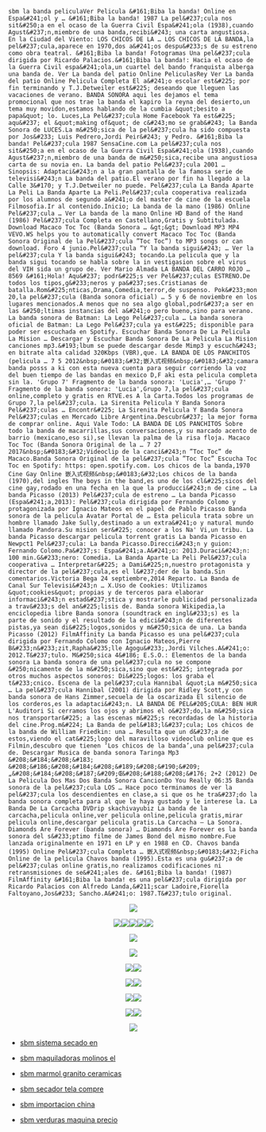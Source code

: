 
```
sbm la banda peliculaVer Pelicula &#161;Biba la banda! Online en Espa&#241;ol y … &#161;Biba la banda! 1987 La pel&#237;cula nos sit&#250;a en el ocaso de la Guerra Civil Espa&#241;ola (1938),cuando Agust&#237;n,miembro de una banda,recibi&#243; una carta angustiosa. En la Ciudad del Viento: LOS CHICOS DE LA … LOS CHICOS DE LA BANDA,la pel&#237;cula,aparece en 1970,dos a&#241;os despu&#233;s de su estreno como obra teatral. &#161;Biba la banda! Fotogramas Una pel&#237;cula dirigida por Ricardo Palacios.&#161;Biba la banda!: Hacia el ocaso de la Guerra Civil espa&#241;ola,un cuartel del bando franquista alberga una banda de. Ver La banda del patio Online PeliculasRey Ver La banda del patio Online Pelicula Completa El a&#241;o escolar est&#225; por fin terminando y T.J.Detweiler est&#225; deseando que lleguen las vacaciones de verano. BANDA SONORA aqui les dejamos el tema promocional que nos trae la banda el kapiro la reyna del desierto,un tema muy movidon,estamos hablando de la cumbia &quot;besito a papa&quot; lo. Luces,La Pel&#237;cula Home Facebook Ya est&#225; aqu&#237; el &quot;making of&quot; de c&#243;mo se grab&#243; la Banda Sonora de LUCES.La m&#250;sica de la pel&#237;cula ha sido compuesta por Jos&#233; Luis Pedrero,Jordi Peir&#243; y Pedro. &#161;Biba la banda! Pel&#237;cula 1987 SensaCine.com La pel&#237;cula nos sit&#250;a en el ocaso de la Guerra Civil Espa&#241;ola (1938),cuando Agust&#237;n,miembro de una banda de m&#250;sica,recibe una angustiosa carta de su novia en. La banda del patio Pel&#237;cula 2001 … Sinopsis: Adaptaci&#243;n a la gran pantalla de la famosa serie de televisi&#243;n La banda del patio.El verano por fin ha llegado a la Calle 3&#170; y T.J.Detweiler no puede. Pel&#237;cula La Banda Aparte La Peli La Banda Aparte La Peli.Pel&#237;cula cooperativa realizada por los alumnos de segundo a&#241;o del master de cine de la escuela Filmosofia.Ir al contenido.Inicio; La banda de la mano (1986) Online Pel&#237;cula … Ver La banda de la mano Online HD Band of the Hand (1986) Pel&#237;cula Completa en Castellano,Gratis y Subtitulada. Download Macaco Toc Toc (Banda Sonora … &gt;&gt; Download MP3 MP4 VEVO.WS helps you to automatically convert Macaco Toc Toc (Banda Sonora Original de la Pel&#237;cula ”Toc Toc”) to MP3 songs or can download. Foro 4 junio.Pel&#237;cula “Y la banda sigui&#243; … Ver la pel&#237;cula Y la banda sigui&#243; tocando.La pelicula que y la banda sigui tocando se habla sobre la in vestigasion sobre el virus del VIH sida un grupo de. Ver Mario Almada LA BANDA DEL CARRO ROJO … 8569 &#161;Hola! Aqu&#237; podr&#225;s ver Pel&#237;culas ESTRENO.De todos los tipos,g&#233;neros y pa&#237;ses.Cristianas de batalla.Rom&#225;nticas,Drama,Comedia,terror,de suspenso. Pok&#233;mon 20,la pel&#237;cula (Banda sonora oficial) … 5 y 6 de noviembre en los lugares mencionados.A menos que no sea algo global,podr&#237;a ser en las &#250;ltimas instancias del a&#241;o pero bueno,sino para verano. La banda sonora de Batman: La Lego Pel&#237;cula … La banda sonora oficial de Batman: La Lego Pel&#237;cula ya est&#225; disponible para poder ser escuchada en Spotify. Escuchar Banda Sonora De La Pelicula La Mision … Descargar y Escuchar Banda Sonora De La Pelicula La Mision canciones mp3.&#193;lbum se puede descargar desde Mimp3 y escuch&#243; en bitrate alta calidad 320Kbps (VBR),que. LA BANDA DE LOS PANCHITOS (pelicula … 7 5 2012&nbsp;&#0183;&#32;嵌入式视频&nbsp;&#0183;&#32;camara banda posss a ki con esta nueva cuenta para seguir corriendo la voz del buen tiempo de las bandas en mexico D,F aki esta pelicula completa sin la. 'Grupo 7' Fragmento de la banda sonora: 'Lucia',… 'Grupo 7' Fragmento de la banda sonora: 'Lucia',Grupo 7,la pel&#237;cula online,completo y gratis en RTVE.es A la Carta.Todos los programas de Grupo 7,la pel&#237;cula. La Sirenita Pelicula Y Banda Sonora Pel&#237;culas … Encontr&#225; La Sirenita Pelicula Y Banda Sonora Pel&#237;culas en Mercado Libre Argentina.Descubr&#237; la mejor forma de comprar online. Aqui Vale Todo: LA BANDA DE LOS PANCHITOS Sobre todo la banda de macarrillas,sus conversaciones,y su marcado acento de barrio (mexicano,eso si),se llevan la palma de la risa floja. Macaco Toc Toc (Banda Sonora Original de la … 7 27 2017&nbsp;&#0183;&#32;Videoclip de la canci&#243;n ”Toc Toc” de Macaco.Banda Sonora Original de la pel&#237;cula ”Toc Toc” Escucha Toc Toc en Spotify: https: open.spotify.com. Los chicos de la banda,1970 Cine Gay Online 嵌入式视频&nbsp;&#0183;&#32;Los chicos de la banda (1970),del ingles The boys in the band,es uno de los cl&#225;sicos del cine gay,rodado en una fecha en la que la producci&#243;n de cine … La banda Picasso (2013) Pel&#237;cula de estreno … La banda Picasso (Espa&#241;a,2013): Pel&#237;cula dirigida por Fernando Colomo y protagonizada por Ignacio Mateos en el papel de Pablo Picasso Banda sonora de la pelicula Avatar Portal de … Esta pelicula trata sobre un hombre llamado Jake Sully,destinado a un extra&#241;o y natural mundo llamado Pandora.Su mision ser&#225; conocer a los Na' Vi,un tribu. La banda Picasso descargar pelicula torrent gratis La banda Picasso en Newpct1 Pel&#237;cula: La banda Picasso.Direcci&#243;n y guion: Fernando Colomo.Pa&#237;s: Espa&#241;a.A&#241;o: 2013.Duraci&#243;n: 100 min.G&#233;nero: Comedia. La Banda Aparte La Peli Pel&#237;cula cooperativa … Interpretar&#225; a Dami&#225;n,nuestro protagonista y director de la pel&#237;cula,es el l&#237;der de la banda.Sin comentarios.Victoria Bega 24 septiembre,2014 Reparto. La Banda de Canal Sur Televisi&#243;n … X.Uso de Cookies: Utilizamos &quot;cookies&quot; propias y de terceros para elaborar informaci&#243;n estad&#237;stica y mostrarle publicidad personalizada a trav&#233;s del an&#225;lisis de. Banda sonora Wikipedia,la enciclopedia libre Banda sonora (soundtrack en ingl&#233;s) es la parte de sonido y el resultado de la edici&#243;n de diferentes pistas,ya sean di&#225;logos,sonidos y m&#250;sica de una. La banda Picasso (2012) FilmAffinity La banda Picasso es una pel&#237;cula dirigida por Fernando Colomo con Ignacio Mateos,Pierre B&#233;n&#233;zit,Rapha&#235;lle Agogu&#233;,Jordi Vilches.A&#241;o: 2012.T&#237;tulo. M&#250;sica 4&#186; E.S.O.: Elementos de la banda sonora La banda sonora de una pel&#237;cula no se compone &#250;nicamente de la m&#250;sica,sino que est&#225; integrada por otros muchos aspectos sonoros: Di&#225;logos: los graba el t&#233;cnico. Escena de la pel&#237;cula Hannibal &quot;La m&#250;sica … La pel&#237;cula Hannibal (2001) dirigida por Ridley Scott,y con banda sonora de Hans Zimmer,secuela de la oscarizada El silencio de los corderos,es la adaptaci&#243;n. LA BANDA DE PEL&#205;CULA: BEN HUR L'Auditori Si cerramos los ojos y abrimos el o&#237;do,la m&#250;sica nos transportar&#225; a las escenas m&#225;s recordadas de la historia del cine.Prog.m&#224; La Banda de pel&#183;l&#237;cula; Los chicos de la banda de William Friedkin: una … Resulta que un d&#237;a de estos,viendo el cat&#225;logo del maravilloso videoclub online que es Filmin,descubro que tienen ‘Los chicos de la banda’,una pel&#237;cula de. Descargar Musica de banda sonora Taringa Mp3 &#208;&#184;&#208;&#183; &#208;&#186;&#208;&#184;&#208;&#189;&#208;&#190;&#209;„&#208;&#184;&#208;&#187;&#209;Œ&#208;&#188;&#208;&#176; 2+2 (2012) De La Pelicula Dos Mas Dos Banda Sonora CancionDo You Really 06:35 Banda sonora de la pel&#237;cula LOS … Hace poco terminamos de ver la pel&#237;cula los descendientes en clase,a si que os he tra&#237;do la banda sonora completa para al que le haya gustado y le interese la. La Banda De La Carcacha DVDrip skachivayubiz La banda de la carcacha,pelicula online,ver pelicula online,pelicula gratis,mirar pelicula online,descargar pelicula gratis.La Carcacha — La Sonora. Diamonds Are Forever (banda sonora) … Diamonds Are Forever es la banda sonora del s&#233;ptimo filme de James Bond del mismo nombre.Fue lanzada originalmente en 1971 en LP y en 1988 en CD. Chavos banda (1995) Online Pel&#237;cula Completa … 嵌入式视频&nbsp;&#0183;&#32;Ficha Online de la pelicula Chavos banda (1995).Esta es una gu&#237;a de pel&#237;culas online gratis,no realizamos codificaciones ni retransmisiones de se&#241;ales de. &#161;Biba la banda! (1987) FilmAffinity &#161;Biba la banda! es una pel&#237;cula dirigida por Ricardo Palacios con Alfredo Landa,&#211;scar Ladoire,Fiorella Faltoyano,Jos&#233; Sancho.A&#241;o: 1987.T&#237;tulo original. 
```

<div align="center">

<a href="https://es-crusher.shibang-china.com/github&k=sbm+la+banda+pelicula"><img src="https://static.shibang-china.com/es/crusher/logo.jpg"></a>

<a href="https://es-crusher.shibang-china.com/github&k=sbm+la+banda+pelicula"><img src="https://static.shibang-china.com/es/crusher/index.jpg"></a><a href="https://es-crusher.shibang-china.com/material.htmlgithub&k=sbm+la+banda+pelicula"><img src="https://static.shibang-china.com/es/crusher/material.jpg"></a><a href="https://es-crusher.shibang-china.com/application.htmlgithub&k=sbm+la+banda+pelicula"><img src="https://static.shibang-china.com/es/crusher/application.jpg"></a><a href="https://es-crusher.shibang-china.com/aboutus.htmlgithub&k=sbm+la+banda+pelicula"><img src="https://static.shibang-china.com/es/crusher/aboutus.jpg"></a><a href="https://es-crusher.shibang-china.com/contact.htmlgithub&k=sbm+la+banda+pelicula"><img src="https://static.shibang-china.com/es/crusher/contact.jpg"></a>

<a href="https://es-crusher.shibang-china.com/github&k=sbm+la+banda+pelicula"><img src="https://static.shibang-china.com/es/crusher/banner.jpg"></a>

<a href="https://swt.shibang-china.com/github&k=sbm+la+banda+pelicula"><img src="https://static.shibang-china.com/es/crusher/text.jpg"></a>

<a href="https://swt.shibang-china.com/github&k=sbm+la+banda+pelicula"><img src="https://static.shibang-china.com/es/crusher/chat.jpg"></a><a href="https://es-crusher.shibang-china.com/contact.htmlgithub&k=sbm+la+banda+pelicula"><img src="https://static.shibang-china.com/es/crusher/message.jpg"></a>

<a href="https://es-crusher.shibang-china.com/products/pe.htmlgithub&k=sbm+la+banda+pelicula"><img src="https://static.shibang-china.com/es/crusher/pe.jpg"></a><a href="https://es-crusher.shibang-china.com/products/pf.htmlgithub&k=sbm+la+banda+pelicula"><img src="https://static.shibang-china.com/es/crusher/pf.jpg"></a>

<a href="https://es-crusher.shibang-china.com/products/hpt.htmlgithub&k=sbm+la+banda+pelicula"><img src="https://static.shibang-china.com/es/crusher/hpt.jpg"></a><a href="https://es-crusher.shibang-china.com/products/vsi.htmlgithub&k=sbm+la+banda+pelicula"><img src="https://static.shibang-china.com/es/crusher/vsi.jpg"></a>

<a href="https://es-crusher.shibang-china.com/products/klv.htmlgithub&k=sbm+la+banda+pelicula"><img src="https://static.shibang-china.com/es/crusher/klv.jpg"></a><a href="https://es-crusher.shibang-china.com/products/portable.htmlgithub&k=sbm+la+banda+pelicula"><img src="https://static.shibang-china.com/es/crusher/portable.jpg"></a>

<a href="https://swt.shibang-china.com/github&k=sbm+la+banda+pelicula"><img src="https://static.shibang-china.com/es/crusher/case.jpg"></a>

</div>


* [sbm sistema secado en](sbm%20sistema%20secado%20en.md)

* [sbm maquiladoras molinos el](sbm%20maquiladoras%20molinos%20el.md)

* [sbm marmol granito ceramicas](sbm%20marmol%20granito%20ceramicas.md)

* [sbm secador tela compre](sbm%20secador%20tela%20compre.md)

* [sbm importacion china](sbm%20importacion%20china.md)

* [sbm verduras maquina precio](sbm%20verduras%20maquina%20precio.md)